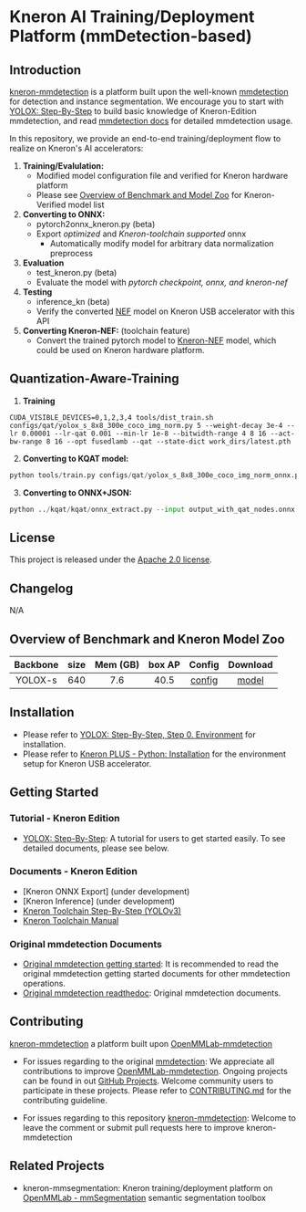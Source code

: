 # Kneron AI Training/Deployment Platform (mmDetection-based)

## Introduction

  [kneron-mmdetection](https://github.com/kneron/kneron-mmdetection) is a platform built upon the well-known [mmdetection](https://github.com/open-mmlab/mmdetection) for detection and instance segmentation. We encourage you to start with [YOLOX: Step-By-Step](docs_kneron/yolox_step_by_step.md) to build basic knowledge of Kneron-Edition mmdetection, and read [mmdetection docs](https://mmdetection.readthedocs.io/en/latest/) for detailed mmdetection usage.

  In this repository, we provide an end-to-end training/deployment flow to realize on Kneron's AI accelerators: 

  1. **Training/Evalulation:**
      - Modified model configuration file and verified for Kneron hardware platform 
      - Please see [Overview of Benchmark and Model Zoo](#Overview-of-Benchmark-and-Model-Zoo) for Kneron-Verified model list
  2. **Converting to ONNX:** 
      - pytorch2onnx_kneron.py (beta)
      - Export *optimized* and *Kneron-toolchain supported* onnx
          - Automatically modify model for arbitrary data normalization preprocess
  3. **Evaluation**
      - test_kneron.py (beta)
      - Evaluate the model with *pytorch checkpoint, onnx, and kneron-nef*
  4. **Testing**
      - inference_kn (beta)
      - Verify the converted [NEF](http://doc.kneron.com/docs/#toolchain/manual/#5-nef-workflow) model on Kneron USB accelerator with this API
  5. **Converting Kneron-NEF:** (toolchain feature)
     - Convert the trained pytorch model to [Kneron-NEF](http://doc.kneron.com/docs/#toolchain/manual/#5-nef-workflow) model, which could be used on Kneron hardware platform.

## Quantization-Aware-Training
  1. **Training**
```shell
CUDA_VISIBLE_DEVICES=0,1,2,3,4 tools/dist_train.sh configs/qat/yolox_s_8x8_300e_coco_img_norm.py 5 --weight-decay 3e-4 --lr 0.00001 --lr-qat 0.001 --min-lr 1e-8 --bitwidth-range 4 8 16 --act-bw-range 8 16 --opt fusedlamb --qat --state-dict work_dirs/latest.pth
```
  2. **Converting to KQAT model:**
```python
python tools/train.py configs/qat/yolox_s_8x8_300e_coco_img_norm_onnx.py --bitwidth-range 4 8 16 --act-bw-range 8 16 --qat --onnx output_with_qat_nodes.onnx
```
  3. **Converting to ONNX+JSON:**
```python
python ../kqat/kqat/onnx_extract.py --input output_with_qat_nodes.onnx --output output.onnx
```

## License

This project is released under the [Apache 2.0 license](LICENSE).

## Changelog
N/A

## Overview of Benchmark and Kneron Model Zoo
| Backbone  | size   | Mem (GB) |   box AP | Config | Download |
|:---------:|:-------:|:-------:|:-------:|:--------:|:------:|
| YOLOX-s | 640 |   7.6      |   40.5  | [config](https://github.com/open-mmlab/mmdetection/tree/master/configs/yolox/yolox_s_8x8_300e_coco.py)       |[model](https://github.com/kneron/Model_Zoo/blob/main/mmdetection/yolox_s/latest.zip)

## Installation
- Please refer to [YOLOX: Step-By-Step, Step 0. Environment](docs_kneron/yolox_step_by_step.md) for installation.
- Please refer to [Kneron PLUS - Python: Installation](http://doc.kneron.com/docs/#plus_python/introduction/install_dependency/) for the environment setup for Kneron USB accelerator.

## Getting Started
### Tutorial - Kneron Edition
- [YOLOX: Step-By-Step](docs_kneron/yolox_step_by_step.md): A tutorial for users to get started easily. To see detailed documents, please see below.

### Documents - Kneron Edition
- [Kneron ONNX Export] (under development)
- [Kneron Inference] (under development)
- [Kneron Toolchain Step-By-Step (YOLOv3)](http://doc.kneron.com/docs/#toolchain/yolo_example/)
- [Kneron Toolchain Manual](http://doc.kneron.com/docs/#toolchain/manual/#0-overview)

### Original mmdetection Documents
- [Original mmdetection getting started](https://github.com/open-mmlab/mmdetection#getting-started): It is recommended to read the original mmdetection getting started documents for other mmdetection operations.
- [Original mmdetection readthedoc](https://mmdetection.readthedocs.io/en/latest/): Original mmdetection documents.

## Contributing
[kneron-mmdetection](https://github.com/kneron/kneron-mmdetection) a platform built upon [OpenMMLab-mmdetection](https://github.com/open-mmlab/mmdetection)

- For issues regarding to the original [mmdetection](https://github.com/open-mmlab/mmdetection):
We appreciate all contributions to improve [OpenMMLab-mmdetection](https://github.com/open-mmlab/mmdetection). Ongoing projects can be found in out [GitHub Projects](https://github.com/open-mmlab/mmdetection/projects). Welcome community users to participate in these projects. Please refer to [CONTRIBUTING.md](.github/CONTRIBUTING.md) for the contributing guideline.

- For issues regarding to this repository [kneron-mmdetection](https://github.com/kneron/kneron-mmdetection): Welcome to leave the comment or submit pull requests here to improve kneron-mmdetection


## Related Projects
- kneron-mmsegmentation: Kneron training/deployment platform on [OpenMMLab - mmSegmentation](https://github.com/open-mmlab/kneron-mmsegmentation) semantic segmentation toolbox
